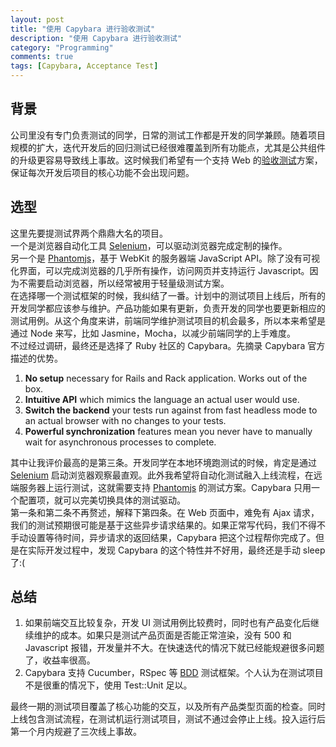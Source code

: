 ```yaml
---
layout: post
title: "使用 Capybara 进行验收测试"
description: "使用 Capybara 进行验收测试"
category: "Programming" 
comments: true
tags: [Capybara, Acceptance Test]
---
```

## 背景  
公司里没有专门负责测试的同学，日常的测试工作都是开发的同学兼顾。随着项目规模的扩大，迭代开发后的回归测试已经很难覆盖到所有功能点，尤其是公共组件的升级更容易导致线上事故。这时候我们希望有一个支持 Web 的[验收测试](https://en.wikipedia.org/wiki/Acceptance_testing)方案，保证每次开发后项目的核心功能不会出现问题。

## 选型 
这里先要提测试界两个鼎鼎大名的项目。  
一个是浏览器自动化工具 [Selenium]，可以驱动浏览器完成定制的操作。   
另一个是 [Phantomjs]，基于 WebKit 的服务器端 JavaScript API。除了没有可视化界面，可以完成浏览器的几乎所有操作，访问网页并支持运行 Javascript。因为不需要启动浏览器，所以经常被用于轻量级测试方案。  
在选择哪一个测试框架的时候，我纠结了一番。计划中的测试项目上线后，所有的开发同学都应该参与维护。产品功能如果有更新，负责开发的同学也要更新相应的测试用例。从这个角度来讲，前端同学维护测试项目的机会最多，所以本来希望是通过 Node 来写，比如 Jasmine，Mocha，以减少前端同学的上手难度。  
不过经过调研，最终还是选择了 Ruby 社区的 Capybara。先摘录 Capybara 官方描述的优势。  
1. **No setup** necessary for Rails and Rack application. Works out of the box.  
2. **Intuitive API** which mimics the language an actual user would use.  
3. **Switch the backend** your tests run against from fast headless mode to an actual browser with no changes to your tests.  
4. **Powerful synchronization** features mean you never have to manually wait for asynchronous processes to complete.  

其中让我评价最高的是第三条。开发同学在本地环境跑测试的时候，肯定是通过 [Selenium] 启动浏览器观察最直观。此外我希望将自动化测试融入上线流程，在远端服务器上运行测试，这就需要支持 [Phantomjs] 的测试方案。Capybara 只用一个配置项，就可以完美切换具体的测试驱动。  
第一条和第二条不再赘述，解释下第四条。在 Web 页面中，难免有 Ajax 请求，我们的测试预期很可能是基于这些异步请求结果的。如果正常写代码，我们不得不手动设置等待时间，异步请求的返回结果，Capybara 把这个过程帮你完成了。但是在实际开发过程中，发现 Capybara 的这个特性并不好用，最终还是手动 sleep 了:(  

## 总结
1. 如果前端交互比较复杂，开发 UI 测试用例比较费时，同时也有产品变化后继续维护的成本。如果只是测试产品页面是否能正常渲染，没有 500 和 Javascript 报错，开发量并不大。在快速迭代的情况下就已经能规避很多问题了，收益率很高。  
2. Capybara 支持 Cucumber，RSpec 等 [BDD](https://en.wikipedia.org/wiki/Behavior-driven_development) 测试框架。个人认为在测试项目不是很重的情况下，使用 Test::Unit 足以。  

最终一期的测试项目覆盖了核心功能的交互，以及所有产品类型页面的检查。同时上线包含测试流程，在测试机运行测试项目，测试不通过会停止上线。投入运行后第一个月内规避了三次线上事故。  


[Selenium]: http://www.seleniumhq.org/
[Phantomjs]: http://phantomjs.org/
